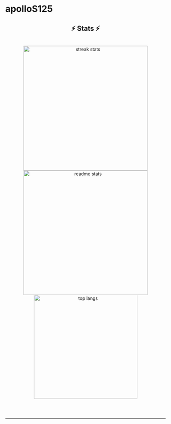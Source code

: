 # apolloS125
<h2 align="center">⚡ Stats ⚡</h2>
<br>
<div align=center>
  <img width=390 src="https://github-readme-streak-stats-salesp07.vercel.app/?user=salesp07&count_private=true&theme=react&border_radius=10" alt="streak stats"/>
  <img width=390 src="https://github-readme-stats-salesp07.vercel.app/api?username=salesp07&count_private=true&show_icons=true&theme=react&rank_icon=github&border_radius=10" alt="readme stats" />
  <br/>
  <img width=325 align="center" src="[![Anurag's GitHub stats](https://github-readme-stats.vercel.app/api?username=apolloS125)](https://github.com/anuraghazra/github-readme-stats)" alt="top langs" />
</div>

<br/><br/>

<hr/>

<br/>

<br/>
